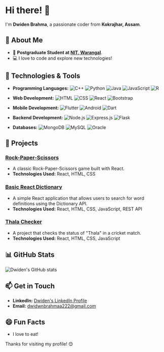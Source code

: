 # Hi there! 👋  
I'm **Dwiden Brahma**, a passionate coder from **Kokrajhar, Assam**.

## 🚀 About Me
- 🔭 **Postgraduate Student at [NIT, Warangal](https://www.nitw.ac.in/)**.
- 💻 I love to code and explore new technologies!

## 🔧 Technologies & Tools
- **Programming Languages:**
  ![C++](https://img.shields.io/badge/-C++-00599C?style=flat&logo=c%2B%2B&logoColor=white) 
  ![Python](https://img.shields.io/badge/-Python-3776AB?style=flat&logo=python&logoColor=white)
  ![Java](https://img.shields.io/badge/-Java-007396?style=flat&logo=java&logoColor=white)
  ![JavaScript](https://img.shields.io/badge/-JavaScript-F7DF1E?style=flat&logo=javascript&logoColor=black)
   ![R](https://img.shields.io/badge/-R-276DC3?style=flat&logo=r&logoColor=white)


- **Web Development:** 
  ![HTML](https://img.shields.io/badge/-HTML-E34F26?style=flat&logo=html5&logoColor=white) 
  ![CSS](https://img.shields.io/badge/-CSS-1572B6?style=flat&logo=css3&logoColor=white)
  ![React](https://img.shields.io/badge/-React-61DAFB?style=flat&logo=react&logoColor=black)
  ![Bootstrap](https://img.shields.io/badge/-Bootstrap-563D7C?style=flat&logo=bootstrap&logoColor=white)

- **Mobile Development:**
  ![Flutter](https://img.shields.io/badge/-Flutter-02569B?style=flat&logo=flutter&logoColor=white) 
  ![Android](https://img.shields.io/badge/-Android-3DDC84?style=flat&logo=android&logoColor=white) 
  ![Dart](https://img.shields.io/badge/-Dart-00B4AB?style=flat&logo=dart&logoColor=white)

- **Backend Development:**
  ![Node.js](https://img.shields.io/badge/-Node.js-339933?style=flat&logo=node.js&logoColor=white) 
  ![Express.js](https://img.shields.io/badge/-Express.js-000000?style=flat&logo=express&logoColor=white) 
  ![Flask](https://img.shields.io/badge/-Flask-000000?style=flat&logo=flask&logoColor=white)

- **Databases:**
  ![MongoDB](https://img.shields.io/badge/-MongoDB-47A248?style=flat&logo=mongodb&logoColor=white) 
  ![MySQL](https://img.shields.io/badge/-MySQL-4479A1?style=flat&logo=mysql&logoColor=white) 
  ![Oracle](https://img.shields.io/badge/-Oracle-F80000?style=flat&logo=oracle&logoColor=white)
 
## 📂 Projects

### [Rock-Paper-Scissors](https://dwidenbrahma.github.io/rockpapperscissor/)
- A classic Rock-Paper-Scissors game built with React.
- **Technologies Used:** React, HTML, CSS

### [Basic React Dictionary](https://github.com/Dwidenbrahma/react-dictionary/)
- A simple React application that allows users to search for word definitions using the Dictionary API.
- **Technologies Used:** React, HTML, CSS, JavaScript, REST API

### [Thala Checker](https://github.com/Dwidenbrahma/thala-checker/)
- A project that checks the status of "Thala" in a cricket match.
- **Technologies Used:** React, HTML, CSS, JavaScript

## 📊 GitHub Stats

![Dwiden's GitHub stats](https://github-readme-stats.vercel.app/api?username=dwidenbrahma&show_icons=true&theme=radical)

## 📫 Get in Touch
- **LinkedIn:** [Dwiden's LinkedIn Profile](https://www.linkedin.com/in/dwiden/)
- **Email:** [dwidwnbrahmaa222@gmail.com](mailto:dwidwnbrahmaa222@gmail.com)

## 😄 Fun Facts
- I love to eat!

Thanks for visiting my profile! 😊
